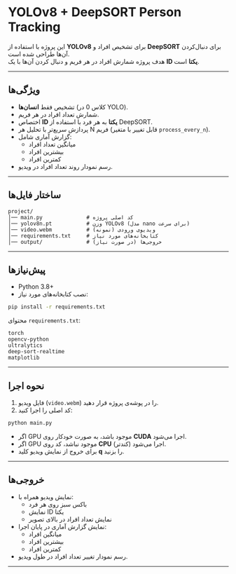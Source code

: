 # YOLOv8 + DeepSORT Person Tracking

این پروژه با استفاده از **YOLOv8** برای تشخیص افراد و **DeepSORT** برای دنبال‌کردن آن‌ها طراحی شده است.  
هدف پروژه شمارش افراد در هر فریم و دنبال کردن آن‌ها با یک **ID یکتا** است.  

---

##  ویژگی‌ها
- تشخیص فقط **انسان‌ها** (کلاس 0 در YOLO).
- شمارش تعداد افراد در هر فریم.
- اختصاص **ID یکتا** به هر فرد با استفاده از DeepSORT.
- پردازش سریع‌تر با تحلیل هر N فریم (قابل تغییر با متغیر `process_every_n`).
- گزارش آماری شامل:
  - میانگین تعداد افراد
  - بیشترین افراد
  - کمترین افراد
- رسم نمودار روند تعداد افراد در ویدیو.

---

##  ساختار فایل‌ها
```
project/
│── main.py              # کد اصلی پروژه
│── yolov8n.pt           # وزن YOLOv8 (مدل nano برای سرعت)
│── video.webm           # ویدیوی ورودی (نمونه)
│── requirements.txt     # کتابخانه‌های مورد نیاز
│── output/              # خروجی‌ها (در صورت نیاز)
```

---

##  پیش‌نیازها
- Python 3.8+
- نصب کتابخانه‌های مورد نیاز:
```bash
pip install -r requirements.txt
```

محتوای `requirements.txt`:
```
torch
opencv-python
ultralytics
deep-sort-realtime
matplotlib
```

---

##  نحوه اجرا
1. فایل ویدیو (`video.webm`) را در پوشه‌ی پروژه قرار دهید.  
2. کد اصلی را اجرا کنید:
```bash
python main.py
```

- اگر GPU موجود باشد، به صورت خودکار روی **CUDA** اجرا می‌شود.  
- اگر GPU موجود نباشد، کد روی **CPU** اجرا می‌شود (کندتر).  
- برای خروج از نمایش ویدیو کلید **q** را بزنید.

---

##  خروجی‌ها
- نمایش ویدیو همراه با:
  - باکس سبز روی هر فرد
  - نمایش ID یکتا
  - نمایش تعداد افراد در بالای تصویر
- نمایش گزارش آماری در پایان اجرا:
  - میانگین افراد
  - بیشترین افراد
  - کمترین افراد
- رسم نمودار تغییر تعداد افراد در طول ویدیو.

---
